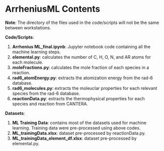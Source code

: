 # ArrheniusML Contents

**Note**: The directory of the files used in the code/scripts will not be the same between workstations. 

**Code/Scripts**:
1. **Arrhenius ML_final.ipynb**: Jupyter notebook code containing all the machine learning steps.
2. **elemental.py**: calculates the number of C, H, O, N, and AR atoms for each molecule.
3. **moleFractions.py**: calculates the mole fraction of each species in a reaction.
4. **rad6_atomEnergy.py**: extracts the atomization energy from the rad-6 database.
5. **rad6_molecules.py**: extracts the moleuclar properties for each relevant species from the rad-6 database.
6. **reactionData.py**: extracts the thermophysical properties for each species and reaction from CANTERA. 

**Datasets**:
1. **ML Training Data**: contains most of the datasets used for machine learning. Training data were pre-processed using above codes.
2. **ML_trainingData.xlsx**: dataset pre-processed by reactionData.py.
3. **ML_trainingData_element_df.xlsx**: dataset pre-processed by elemental.py.
